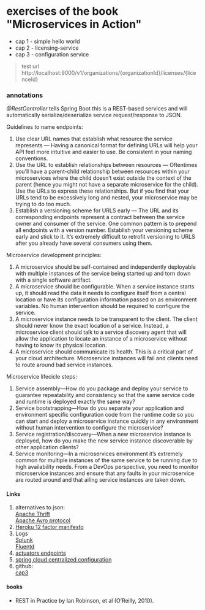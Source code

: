 # exercises of the book "Microservices in Action"

- cap 1 - simple hello world   
- cap 2 - licensing-service   
- cap 3 - configuration service

> test url http://localhost:9000/v1/organizations/{organizationId}/licenses/{licenceId}

### annotations
*@RestController* tells Spring Boot this is a REST-based services and will automatically serialize/deserialize service request/response to JSON.

Guidelines to name endpoints:   
1. Use clear URL names that establish what resource the service represents — Having a canonical format for defining URLs will help your API feel more intuitive and easier to use. Be consistent in your naming conventions.   
2. Use the URL to establish relationships between resources — Oftentimes you’ll have a parent-child relationship between resources within your microservices where the child doesn’t exist outside the context of the parent (hence you might not have a separate microservice for the child). Use the URLs to express these relationships. But if you find that your URLs tend to be excessively long and nested, your microservice may be trying to do too much.   
3. Establish a versioning scheme for URLS early — The URL and its corresponding endpoints represent a contract between the service owner and consumer of the service. One common pattern is to prepend all endpoints with a version number. Establish your versioning scheme early and stick to it. It’s extremely difficult to retrofit versioning to URLS after you already have several consumers using them.   

Microservice development principles:         
1. A microservice should be self-contained and independently deployable with multiple instances of the service being started up and torn down with a single software artifact.   
2. A microservice should be configurable. When a service instance starts up, it should read the data it needs to configure itself from a central location or have its configuration information passed on as environment variables. No human intervention should be required to configure the service.   
3. A microservice instance needs to be transparent to the client. The client should never know the exact location of a service. Instead, a microservice client should talk to a service discovery agent that will allow the application to locate an instance of a microservice without having to know its physical location.   
4. A microservice should communicate its health. This is a critical part of your cloud architecture. Microservice instances will fail and clients need to route around bad service instances.

Microservice lifecicle steps:   
1. Service assembly—How do you package and deploy your service to guarantee repeatability and consistency so that the same service code and runtime is deployed exactly the same way?   
2. Service bootstrapping—How do you separate your application and environment specific configuration code from the runtime code so you can start and deploy a microservice instance quickly in any environment without human intervention to configure the microservice?   
3. Service registration/discovery—When a new microservice instance is deployed, how do you make the new service instance discoverable by other application clients?    
4. Service monitoring—In a microservices environment it’s extremely common for multiple instances of the same service to be running due to high availability needs. From a DevOps perspective, you need to monitor microservice instances and ensure that any faults in your microservice are routed around and that ailing service instances are taken down.

#### Links
1. alternatives to json:    
[Apache Thrift](http://thrift.apache.org)      
[Apache Avro protocol](http://avro.apache.org)       
2. [Heroku 12 factor manifesto](https://12factor.net/)   
3. Logs   
[Splunk](http://splunk.com)   
[Fluentd](http://fluentd.org)   
4. [actuators endpoints](https://docs.spring.io/spring-boot/docs/current/reference/html/production-ready-endpoints.html)   
5. [spring cloud centralized configuration](https://spring.io/guides/gs/centralized-configuration/)
6. github:   
[cap3](https://github.com/carnellj/spmia-chapter3)
#### books
- REST in Practice by Ian Robinson, et al (O’Reilly, 2010).
